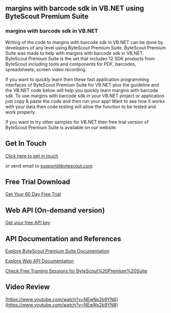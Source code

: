 ## margins with barcode sdk in VB.NET using ByteScout Premium Suite

### margins with barcode sdk in VB.NET

Writing of the code to margins with barcode sdk in VB.NET can be done by developers of any level using ByteScout Premium Suite. ByteScout Premium Suite was made to help with margins with barcode sdk in VB.NET. ByteScout Premium Suite is the set that includes 12 SDK products from ByteScout including tools and components for PDF, barcodes, spreadsheets, screen video recording.

If you want to quickly learn then these fast application programming interfaces of ByteScout Premium Suite for VB.NET plus the guideline and the VB.NET code below will help you quickly learn margins with barcode sdk. To use margins with barcode sdk in your VB.NET project or application just copy & paste the code and then run your app! Want to see how it works with your data then code testing will allow the function to be tested and work properly.

 If you want to try other samples for VB.NET then free trial version of ByteScout Premium Suite is available on our website.

## Get In Touch

[Click here to get in touch](https://bytescout.zendesk.com/hc/en-us/requests/new?subject=ByteScout%20Premium%20Suite%20Question)

or send email to [support@bytescout.com](mailto:support@bytescout.com?subject=ByteScout%20Premium%20Suite%20Question) 

## Free Trial Download

[Get Your 60 Day Free Trial](https://bytescout.com/download/web-installer?utm_source=github-readme)

## Web API (On-demand version)

[Get your free API key](https://pdf.co/documentation/api?utm_source=github-readme)

## API Documentation and References

[Explore ByteScout Premium Suite Documentation](https://bytescout.com/documentation/index.html?utm_source=github-readme)

[Explore Web API Documentation](https://pdf.co/documentation/api?utm_source=github-readme)

[Check Free Training Sessions for ByteScout%20Premium%20Suite](https://academy.bytescout.com/)

## Video Review

[https://www.youtube.com/watch?v=NEwNs2b9YN8](https://www.youtube.com/watch?v=NEwNs2b9YN8)